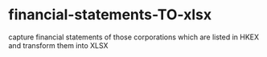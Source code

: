 # financial-statements-TO-xlsx
capture financial statements of those corporations which are listed in HKEX and transform them into XLSX
